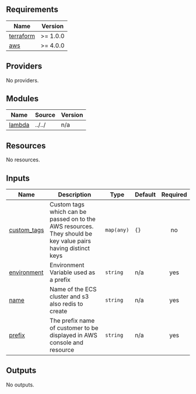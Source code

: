 <!-- BEGIN_TF_DOCS -->
## Requirements

| Name                                                                      | Version  |
|---------------------------------------------------------------------------|----------|
| <a name="requirement_terraform"></a> [terraform](#requirement\_terraform) | >= 1.0.0 |
| <a name="requirement_aws"></a> [aws](#requirement\_aws)                   | >= 4.0.0 |

## Providers

No providers.

## Modules

| Name                                                   | Source | Version |
|--------------------------------------------------------|--------|---------|
| <a name="module_lambda"></a> [lambda](#module\_lambda) | ../../ | n/a     |

## Resources

No resources.

## Inputs

| Name                                                                  | Description                                                                                                  | Type       | Default | Required |
|-----------------------------------------------------------------------|--------------------------------------------------------------------------------------------------------------|------------|---------|:--------:|
| <a name="input_custom_tags"></a> [custom\_tags](#input\_custom\_tags) | Custom tags which can be passed on to the AWS resources. They should be key value pairs having distinct keys | `map(any)` | `{}`    |    no    |
| <a name="input_environment"></a> [environment](#input\_environment)   | Environment Variable used as a prefix                                                                        | `string`   | n/a     |   yes    |
| <a name="input_name"></a> [name](#input\_name)                        | Name of the ECS cluster and s3 also redis to create                                                          | `string`   | n/a     |   yes    |
| <a name="input_prefix"></a> [prefix](#input\_prefix)                  | The prefix name of customer to be displayed in AWS console and resource                                      | `string`   | n/a     |   yes    |

## Outputs

No outputs.
<!-- END_TF_DOCS -->
